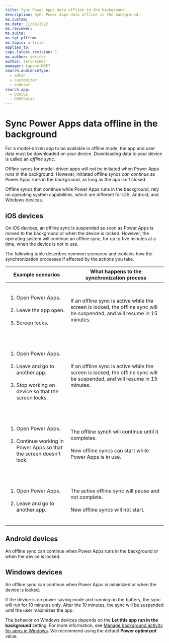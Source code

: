 ```yaml
---
title: Sync Power Apps data offline in the background
description: Sync Power Apps data offline in the background.
ms.custom: 
ms.date: 11/08/2022
ms.reviewer: 
ms.suite: 
ms.tgt_pltfrm: 
ms.topic: article
applies_to: 
caps.latest.revision: 1
ms.author: sericks
author: sericks007
manager: tapanm-MSFT
search.audienceType: 
  - admin
  - customizer
  - enduser
search.app: 
  - D365CE
  - D365Sales
---
```


# Sync Power Apps data offline in the background

For a model-driven app to be available in offline mode, the app and user data must be downloaded on your device. Downloading data to your device is called an *offline sync*. 

Offline syncs for model-driven apps *will not* be initiated when Power Apps runs in the background. However, initiated offline syncs *can continue* as Power Apps runs in the background, as long as the app isn't closed.

Offline syncs that continue while Power Apps runs in the background, rely on operating system capabilities, which are different for iOS, Android, and Windows devices.

## iOS devices

On iOS devices, an offline sync is suspended as soon as Power Apps is moved to the background or when the device is locked. However, the operating system will continue an offline sync, for up to five minutes at a time, when the device is not in use.

The following table describes common scenarios and explains how the synchronization processes if affected by the actions you take.

| Example scenarios | What happens to the synchronization process |
|-------------------------|-------------------------|
| <ol type="1"></br><li>Open Power Apps.</li></br><li>Leave the app open.</li></br><li>Screen locks.</li></br></ol> | If an offline sync is active while the screen is locked, the offline sync will be suspended, and will resume in 15 minutes. |
| <ol type="1"></br><li>Open Power Apps.</li></br><li>Leave and go to another app.</li></br><li>Stop working on device so that the screen locks.</li></br></ol> | If an offline sync is active while the screen is locked, the offline sync will be suspended, and will resume in 15 minutes. |
| <ol type="1"></br><li>Open Power Apps.</li></br><li>Continue working in Power Apps so that the screen doesn't lock.</li></br></ol> | The offline synch will continue until it completes.<br><br>New offline syncs can start while Power Apps is in use. |
| <ol type="1"></br><li>Open Power Apps.</li></br><li>Leave and go to another app.</li></br></ol> | The active offline sync will pause and not complete.<br><br>New offline syncs will not start. |

## Android devices

An offline sync can continue when Power Apps runs in the background or when the device is locked. 

## Windows devices
An offline sync can continue when Power Apps is minimized or when the device is locked. 

If the device is on power saving mode and running on the battery, the sync will run for 10 minutes only. After the 10 minutes, the sync will be suspended until the user maximizes the app.

The behavior on Windows devices depends on the **Let this app run in the background** setting. For more information, see [Manage background activity for apps in Windows](https://support.microsoft.com/en-us/windows/manage-background-activity-for-apps-in-windows-4f32dffe-b97c-40e8-a790-3ca10373a1ef). We recommend using the default **Power optimized** value.




